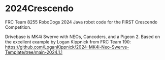 # 2024Crescendo
FRC Team 8255 RoboDogs 2024 Java robot code for the FIRST Crescendo Competition. 



Drivebase is MK4i Swerve with NEOs, Cancoders, and a Pigeon 2. Based on the excellent example by Logan Kippnick from FRC Team 190: https://github.com/LoganKippnick/2024-MK4i-Neo-Swerve-Template/tree/main-2024.1.1

